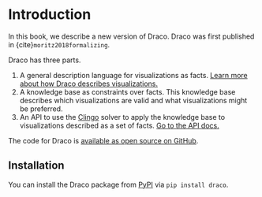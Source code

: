 # Introduction

In this book, we describe a new version of Draco. Draco was first published in {cite}`moritz2018formalizing`.

Draco has three parts.

1. A general description language for visualizations as facts.
   [Learn more about how Draco describes visualizations.](facts/intro.md)
2. A knowledge base as constraints over facts. This knowledge base describes which visualizations are valid and what
   visualizations might be preferred.
3. An API to use the [Clingo](https://potassco.org/clingo/) solver to apply the knowledge base to visualizations
   described as a set of facts. [Go to the API docs.](api/intro.md)

The code for Draco is [available as open source on GitHub](https://github.com/cmudig/draco2).

## Installation

You can install the Draco package from [PyPI](https://pypi.org/project/draco/) via `pip install draco`.
